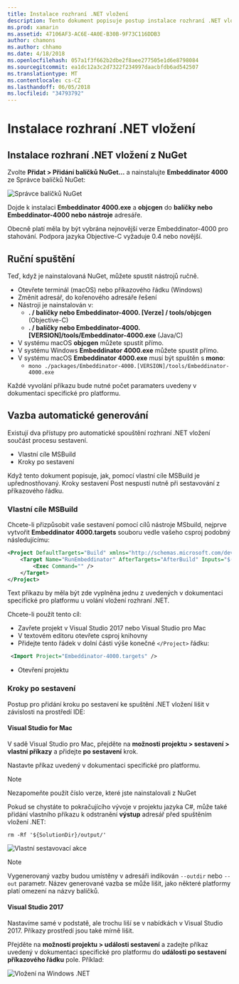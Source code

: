 ```yaml
---
title: Instalace rozhraní .NET vložení
description: Tento dokument popisuje postup instalace rozhraní .NET vložení. Popisuje, jak spustit nástrojů ručně, jak vygenerovat vazby automaticky, jak používat vlastní cíle MSBuild a potřebné kroky po sestavení.
ms.prod: xamarin
ms.assetid: 47106AF3-AC6E-4A0E-B30B-9F73C116DDB3
author: chamons
ms.author: chhamo
ms.date: 4/18/2018
ms.openlocfilehash: 057a1f3f662b2dbe2f8aee277505e1d6e8798084
ms.sourcegitcommit: ea1dc12a3c2d7322f234997daacbfdb6ad542507
ms.translationtype: MT
ms.contentlocale: cs-CZ
ms.lasthandoff: 06/05/2018
ms.locfileid: "34793792"
---
```

# <a name="installing-net-embedding"></a>Instalace rozhraní .NET vložení

## <a name="installing-net-embedding-from-nuget"></a>Instalace rozhraní .NET vložení z NuGet

Zvolte **Přidat > Přidání balíčků NuGet...**  a nainstalujte **Embeddinator 4000** ze Správce balíčků NuGet:

![Správce balíčků NuGet](images/visualstudionuget.png)

Dojde k instalaci **Embeddinator 4000.exe** a **objcgen** do **balíčky nebo Embeddinator-4000 nebo nástroje** adresáře.

Obecně platí měla by být vybrána nejnovější verze Embeddinator-4000 pro stahování. Podpora jazyka Objective-C vyžaduje 0.4 nebo novější.

## <a name="running-manually"></a>Ruční spuštění

Teď, když je nainstalovaná NuGet, můžete spustit nástrojů ručně.

- Otevřete terminál (macOS) nebo příkazového řádku (Windows)
- Změnit adresář, do kořenového adresáře řešení
- Nástroji je nainstalován v:
    - **. / balíčky nebo Embeddinator-4000. [Verze] / tools/objcgen** (Objective-C)
    - **. / balíčky nebo Embeddinator-4000. [VERSION]/tools/Embeddinator-4000.exe** (Java/C) 
- V systému macOS **objcgen** můžete spustit přímo. 
- V systému Windows **Embeddinator 4000.exe** můžete spustit přímo.
- V systému macOS **Embeddinator 4000.exe** musí být spuštěn s **mono**: 
    - `mono ./packages/Embeddinator-4000.[VERSION]/tools/Embeddinator-4000.exe`

Každé vyvolání příkazu bude nutné počet paramaters uvedeny v dokumentaci specifické pro platformu.

## <a name="automatic-binding-generation"></a>Vazba automatické generování

Existují dva přístupy pro automatické spouštění rozhraní .NET vložení součást procesu sestavení.

- Vlastní cíle MSBuild
- Kroky po sestavení

Když tento dokument popisuje, jak, pomocí vlastní cíle MSBuild je upřednostňovaný. Kroky sestavení Post nespustí nutně při sestavování z příkazového řádku.

### <a name="custom-msbuild-targets"></a>Vlastní cíle MSBuild

Chcete-li přizpůsobit vaše sestavení pomocí cílů nástroje MSbuild, nejprve vytvořit **Embeddinator 4000.targets** souboru vedle vašeho csproj podobný následujícímu:

```xml
<Project DefaultTargets="Build" xmlns="http://schemas.microsoft.com/developer/msbuild/2003">
    <Target Name="RunEmbeddinator" AfterTargets="AfterBuild" Inputs="$(OutputPath)/$(AssemblyName).dll" Outputs="$(IntermediateOutputPath)/Embeddinator/$(AssemblyName).framework/$(AssemblyName)">
        <Exec Command="" />
    </Target>
</Project>
```

Text příkazu by měla být zde vyplněna jednu z uvedených v dokumentaci specifické pro platformu u volání vložení rozhraní .NET.

Chcete-li použít tento cíl:

- Zavřete projekt v Visual Studio 2017 nebo Visual Studio pro Mac
- V textovém editoru otevřete csproj knihovny
- Přidejte tento řádek v dolní části výše konečné `</Project>` řádku:

```xml
 <Import Project="Embeddinator-4000.targets" />
```

- Otevření projektu

### <a name="post-build-steps"></a>Kroky po sestavení

Postup pro přidání kroku po sestavení ke spuštění .NET vložení lišit v závislosti na prostředí IDE:

#### <a name="visual-studio-for-mac"></a>Visual Studio for Mac

V sadě Visual Studio pro Mac, přejděte na **možnosti projektu > sestavení > vlastní příkazy** a přidejte **po sestavení** krok.

Nastavte příkaz uvedený v dokumentaci specifické pro platformu.

> [!NOTE]
> Nezapomeňte použít číslo verze, které jste nainstalovali z NuGet

Pokud se chystáte to pokračujícího vývoje v projektu jazyka C#, může také přidání vlastního příkazu k odstranění **výstup** adresář před spuštěním vložení .NET:

```shell
rm -Rf '${SolutionDir}/output/'
```

![Vlastní sestavovací akce](images/visualstudiocustombuild.png)

> [!NOTE]
> Vygenerovaný vazby budou umístěny v adresáři indikován `--outdir` nebo `--out` parametr. Název generované vazba se může lišit, jako některé platformy platí omezení na názvy balíčků.

#### <a name="visual-studio-2017"></a>Visual Studio 2017

Nastavíme samé v podstatě, ale trochu liší se v nabídkách v Visual Studio 2017. Příkazy prostředí jsou také mírně lišit.

Přejděte na **možnosti projektu > události sestavení** a zadejte příkaz uvedený v dokumentaci specifické pro platformu do **události po sestavení příkazového řádku** pole. Příklad:

![Vložení na Windows .NET](images/visualstudiowindows.png)
